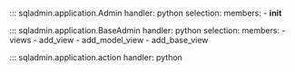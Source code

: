 ::: sqladmin.application.Admin
    handler: python
    selection:
      members:
        - __init__

::: sqladmin.application.BaseAdmin
    handler: python
    selection:
      members:
        - views
        - add_view
        - add_model_view
        - add_base_view

::: sqladmin.application.action
    handler: python
